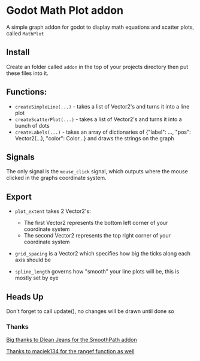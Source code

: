 # Godot Math Plot addon
A simple graph addon for godot to display math equations and scatter plots, called `MathPlot`

## Install
Create an folder called `addon` in the top of your projects directory then put these files into it.

## Functions:
- `createSimpleLine(...)` - takes a list of Vector2's and turns it into a line plot
- `createScatterPlot(...)` - takes a list of Vector2's and turns it into a bunch of dots
- `createLabels(...)` - takes an array of dictionaries of {"label": ..., "pos": Vector2(...), "color": Color...} and draws the strings on the graph

## Signals
The only signal is the `mouse_click` signal, which outputs where the mouse clicked in the graphs coordinate system.

## Export
- `plot_extent` takes 2 Vector2's:
  - The first Vector2 represents the bottom left corner of your coordinate system
  - The second Vector2 represents the top right corner of your coordinate system

- `grid_spacing` is a Vector2 which specifies how big the ticks along each axis should be

- `spline_length` governs how "smooth" your line plots will be, this is mostly set by eye

## Heads Up
Don't forget to call update(), no changes will be drawn until done so

### Thanks
[Big thanks to  Dlean Jeans for the SmoothPath addon](https://godotengine.org/qa/32506/how-to-draw-a-curve-in-2d)

[Thanks to maciek134 for the rangef function as well](https://github.com/godotengine/godot/issues/4164#issuecomment-488754325)
